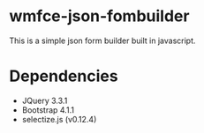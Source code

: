 # wmfce-json-fombuilder

This is a simple json form builder built in javascript.

# Dependencies

* JQuery 3.3.1 
* Bootstrap 4.1.1
* selectize.js (v0.12.4) 
